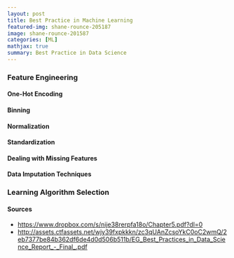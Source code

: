 ```yaml
---
layout: post
title: Best Practice in Machine Learning
featured-img: shane-rounce-205187
image: shane-rounce-201587
categories: [ML]
mathjax: true
summary: Best Practice in Data Science
---
```




### Feature Engineering

#### One-Hot Encoding

#### Binning

#### Normalization

#### Standardization

#### Dealing with Missing Features

#### Data Imputation Techniques


### Learning Algorithm Selection



#### Sources
- https://www.dropbox.com/s/nije38rerpfa18o/Chapter5.pdf?dl=0
- http://assets.ctfassets.net/wjy39fxpkkkn/zc3qUAnZcsoYkC0oC2wmQ/2eb7377be84b362df6de4d0d506b511b/EG_Best_Practices_in_Data_Science_Report_-_Final_.pdf
